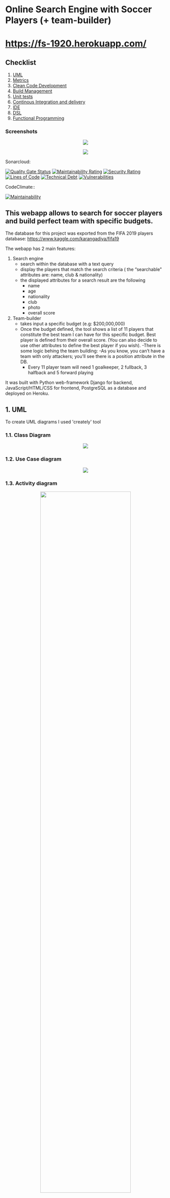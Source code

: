 # Online Search Engine with Soccer Players (+ team-builder)

# https://fs-1920.herokuapp.com/


## Checklist 

1. [UML](https://github.com/romankondratiev/fs_1920/#1-uml)
2. [Metrics](https://github.com/romankondratiev/fs_1920/#2-metrics)
3. [Clean Code Development](https://github.com/romankondratiev/fs_1920/#3-clean-code-development)
4. [Build Management](https://github.com/romankondratiev/fs_1920/#4-build-management)
5. [Unit tests](https://github.com/romankondratiev/fs_1920/#5-unit-tests)
6. [Continous Integration and delivery](https://github.com/romankondratiev/fs_1920/#6-continuous-integration)
7. [IDE](https://github.com/romankondratiev/fs_1920/#7-ide)
8. [DSL](https://github.com/romankondratiev/fs_1920/#8-dsl)
9. [Functional Programming](https://github.com/romankondratiev/fs_1920/#9-functional-programming)

### Screenshots
<p align="center">
  <img src="/homepage.png">
</p>

<p align="center">
  <img src="/results.png">
</p>


Sonarcloud:

[![Quality Gate Status](https://sonarcloud.io/api/project_badges/measure?project=romankondratiev_fs_1920&metric=alert_status)](https://sonarcloud.io/dashboard?id=romankondratiev_fs_1920) [![Maintainability Rating](https://sonarcloud.io/api/project_badges/measure?project=romankondratiev_fs_1920&metric=sqale_rating)](https://sonarcloud.io/dashboard?id=romankondratiev_fs_1920) [![Security Rating](https://sonarcloud.io/api/project_badges/measure?project=romankondratiev_fs_1920&metric=security_rating)](https://sonarcloud.io/dashboard?id=romankondratiev_fs_1920) [![Lines of Code](https://sonarcloud.io/api/project_badges/measure?project=romankondratiev_fs_1920&metric=ncloc)](https://sonarcloud.io/dashboard?id=romankondratiev_fs_1920) [![Technical Debt](https://sonarcloud.io/api/project_badges/measure?project=romankondratiev_fs_1920&metric=sqale_index)](https://sonarcloud.io/dashboard?id=romankondratiev_fs_1920) [![Vulnerabilities](https://sonarcloud.io/api/project_badges/measure?project=romankondratiev_fs_1920&metric=vulnerabilities)](https://sonarcloud.io/dashboard?id=romankondratiev_fs_1920)


CodeClimate::

[![Maintainability](https://api.codeclimate.com/v1/badges/d03ed1bc12b0e6789bae/maintainability)](https://codeclimate.com/github/romankondratiev/fs_1920/maintainability)


## This webapp allows to search for soccer players and build perfect team with specific budgets. 

The database for this project was exported from the FIFA 2019 players database:
https://www.kaggle.com/karangadiya/fifa19


The webapp has 2 main features: 
1. Search engine 
	- search within the database with a text query
	- display the players that match the search criteria ( the “searchable" attributes are: name, club & nationality)
	- the displayed attributes for a search result are the following
		- name
		- age
		- nationality
		- club
		- photo
		- overall score
2. Team-builder
	- takes input a specific budget (e.g: $200,000,000)
	- Once the budget defined, the tool shows  a list of 11 players that constitute the best team I can have for this specific budget. Best player is defined from their overall score. (You can also decide to use other attributes to define the best player if you wish).
	-There is some logic behing the team building: 
		-As you know, you can’t have a team with only attackers; you’ll see there is a position attribute in the DB.
		- Every 11 player team will need 1 goalkeeper, 2 fullback, 3 halfback and 5 forward playing

It was built with Python web-framework Django for backend, JavaScript/HTML/CSS for frontend, PostgreSQL as a database and deployed on Heroku. 

## 1. UML
To create UML diagrams I used 'creately' tool
### 1.1. Class Diagram
<p align="center">
  <img src="/uml-class-diagram-2.png">
</p>

### 1.2. Use Case diagram
<p align="center">
  <img src="/uml-use-cases.jpg">
</p>

### 1.3. Activity diagram
<p align="center">
  <img src="/uml-activity.jpg" style='width: 75%'>
</p>


## 2. Metrics

Besides the badges at the beginning of the page,
you can find additional information about used metrics
on the following pages:
* [sonarcloud.io](https://sonarcloud.io/dashboard?id=romankondratiev_fs_1920) 
* [codeclimate.com](https://codeclimate.com/github/romankondratiev/fs_1920) 

## 3. Clean Code Development

I Implemented most of the **Clean Code Development** principles and PEP Conventions with the help of Sublime Text Plugin 'Linter'.


[10 point Clean Code Development Cheatsheet](https://user-images.githubusercontent.com/35653122/51113192-86f8d880-1801-11e9-90ad-88dd58854a18.png)

1. Function rules: Small, Do one thing, Prefer fewer arguments, Use descriptive names, No side effects:
```python
	def form_valid(self, form):
		self.request.session['budget'] = form.cleaned_data.get('budget') #saving user input in current session
		return super(HomeView, self).form_valid(form)
	def read_table(sometable, function): # To populate database with data from .csv file
		df = pd.read_csv(sometable, sep=',', usecols = ['Name', 'Age', 'Photo', 'Nationality', 'Overall','Club', 'Value','Position'])
		for index, row in df.iterrows():
			Player.objects.get_or_create(
				name=row['Name'], 
				age=row['Age'],
				photo=row['Photo'],
				nationality=row['Nationality'],
				overall=row['Overall'],
				club=row['Club'],
				value=row['Value'],
				position=row['Position'],
				value_int=function(row['Value']),
				)
		return df
```

2. Understandability tips:
    Be consistent, use explanotary variables
```python
	def get_queryset(self, *args, **kwargs):
		query=self.request.GET.get('q', None)
		if query is not None:
			queryset = Player.objects.search(query)
			return Player.objects.search(query)
		queryset = Player.objects.all()
		return queryset
	def get_queryset(self, *args, **kwargs):
		user_input=self.request.session['budget']
		if user_input is not None:
			queryset = Player.objects.build_team(user_input)
			return queryset
		queryset = None
		return queryset
```

3. [Method Names and Instance Variables](https://pep8.org/#method-names-and-instance-variables):
    Proper function naming rules: lowercase with words separated by underscores to improve readability.
```python
	def get_context_data(self, *args, **kwargs): 
		context = super(TeamView, self).get_context_data(*args, **kwargs)  
		context['budget'] = self.request.session['budget']
		qs = self.get_queryset()
		if qs is not None:
			context['avg'] = qs.aggregate(Avg('overall'))
		return context
```

4. [Class Names](https://pep8.org/#class-names):
    Class names with the CapWords convention.
```python
    class TeamView(ListView): 
        ...
	class HomeView(FormView):
        ...
	class SearchView(ListView):
        ...
```

5. Source code structure: declare variables close to their usage, similar function should be close
```python
	class HomeView(FormView): 
		template_name = "players/home.html"
		form_class = TeamForm
		success_url = '/team'

		def form_valid(self, form):
			self.request.session['budget'] = form.cleaned_data.get('budget') #saving user input in current session
			return super(HomeView, self).form_valid(form)
```

6. [Maximum Line Length](https://pep8.org/#maximum-line-length):
    Maximum length of a single line should be around 80 chars.
```python
    def setUp(self):
        Player.objects.create(
        name="test", 
        age=100,
        photo="test", 
        nationality="test", 
        overall=100, 
        club="test", 
        value="test", 
        position="test", 
        value_int=100 )

        Player.objects.create(
		name="test_second",
		age=200,
		photo="test_second",
		nationality="test_second", 
		overall=200,
		club="test_second", 
		value="test_second",
		position="test_second", 
		value_int=200 )

    def test_players(self):
        first = Player.objects.get(age=100)
        second = Player.objects.get(age=200)
        self.assertEqual(first, 'test')
        self.assertEqual(second, 'test_second')
```

## 4. Build Management

I used [Heroku's automated build system](https://www.heroku.com/dynos/build) for the build process of my webapp:

To deploy an app, Heroku needs only three things from the developer: source code, a list of dependencies, and a [Procfile](/Procfile) (a text file that indicates which command should be used to start the code running). The build system takes the application, its dependencies, and the language runtime and produces a “slug.” A slug contains everything needed to run the app, except for the operating system.

<p align="center">
  <img src="/heroku_build.png">
</p>


## 5. Unit-Tests

The player model was covered by the unit tests
[tests.py](players/tests.py):

```python
from django.test import TestCase
from .models import Player

class PlayerTestCase(TestCase): #Test Case for object creation

    def setUp(self):
		Player.objects.create(
			name="test", 
			age=100,
			photo="test", 
			nationality="test", 
			overall=100, 
			club="test", 
			value="test", 
			position="test", 
			value_int=100 )

        Player.objects.create(
			name="test_second",
			age=200,
			photo="test_second",
			nationality="test_second", 
			overall=200,
			club="test_second", 
			value="test_second",
			position="test_second", 
			value_int=200 )

    def test_players(self):
        first = Player.objects.get(age=100)
        second = Player.objects.get(age=200)
        self.assertEqual(first, 'test')
        self.assertEqual(second, 'test_second')
  ```

## 6. Continuous Integration

I used [Circle CI](https://circleci.com/build-insights/gh/romankondratiev) for continuous integration and and [Heroku](https://www.heroku.com/continuous-delivery) for delivery


<p align="center">
  <img src="/heroku-cd.png">
</p>


## 7. IDE 

I have used Sublime Text as my IDE.

I used such packages as:
* Alignment 
* Django Starter 
* Emmet 
* SublimeGit
* SublimeLinter

My favorite shortcuts in the Sublime are:
* Open terminal (**⌘⇧T**) 
* Allign code (**⌘⇧A**) 
* Find All (**⌘⇧F**)
* Show errors & dirty code with Linter (**⌘⇧AB**)


## 8. DSL

Since my project is an interactive webapp and the user interacts with my webapp through the input field, inserting queries with different parameters, there is no need for an explicit DSL-commands other than the input field for search queries. 

<p align="center">
  <img src="/dsl.png">
</p>

## 9. Functional Programming

* Final data structures

Within the whole codebase I used such data structures as lists, dictionaries, tuples

* Side effect free functions

    Example:
    ```python
	def get_queryset(self, *args, **kwargs):
		query=self.request.GET.get('q', None)
		if query is not None:
			queryset = Player.objects.search(query)
			return queryset
		return Player.objects.all()
    ```

 * The use of higher order functions

	Example:
     ```python
    	def form_valid(self, form):
			self.request.session['budget'] = form.cleaned_data.get('budget') #saving user input in current session
			return self.validate(form)
     ```

* Functions as parameters and return values/anonymous functions

    Simple example using anonymous function
    ```python
		# Program to double each item in a list using map()
		my_list = [1, 5, 4, 6, 8, 11, 3, 12]
		new_list = list(map(lambda x: x * 2 , my_list))
		# Output: [2, 10, 8, 12, 16, 22, 6, 24]
		print(new_list)
    ```

    Simple example using functions as parameters:
    ```python
	def myfunc(anotherfunc, extraArgs):
	    anotherfunc(*extraArgs)
    ```


* Use Closures
    
    Simple example using closures with Python
    ```python
	def print_msg(msg):
		# This is the outer enclosing function

		    def printer():
		# This is the nested function
		        print(msg)

		    printer()

	# We execute the function
	# Output: Hello
	print_msg("Hello")

    ```




